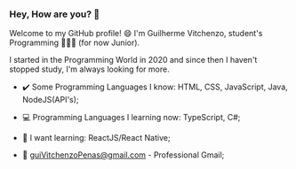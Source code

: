 ### Hey, How are you? 👋

Welcome to my GitHub profile! 😄
I'm Guilherme Vitchenzo, student's Programming 👨🏻‍💻 (for now Junior).

I started in the Programming World in 2020 and since then I haven't stopped study, I'm always looking for more.

- ✔️ Some Programming Languages I know: HTML, CSS, JavaScript, Java, NodeJS(API's);
- 💻 Programming Languages I learning now: TypeScript, C#;
- 💭 I want learning: ReactJS/React Native;

- 📧 guiVitchenzoPenas@gmail.com - Professional Gmail;
